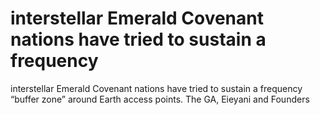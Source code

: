 # interstellar Emerald Covenant nations have tried to sustain a frequency

interstellar Emerald Covenant nations have tried to sustain a frequency
“buffer zone” around Earth access points. The GA, Eieyani and Founders